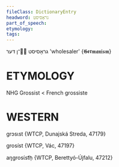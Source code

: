 ```yaml
---
fileClass: DictionaryEntry
headword: גראָסיסט
part_of_speech: 
etymology: 
tags: 
---
```

גראָסיסט
־ן
דער
'wholesaler'
{𝕲𝖊𝖗𝖒𝖆𝖓𝖎𝖘𝖒}

ETYMOLOGY
===========
NHG Grossist < French grossiste

WESTERN
========

grɔsɩst {WTCP, Dunajská Streda, 47179}

grosíst {WTCP, Vác, 47197}

aŋgrosɩ́st͡n̩ {WTCP, Berettyó-Újfalu, 47212}
